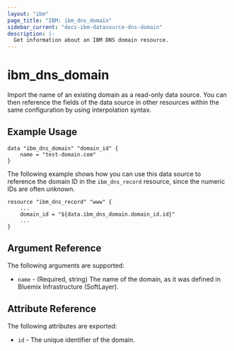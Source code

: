 ```yaml
---
layout: "ibm"
page_title: "IBM: ibm_dns_domain"
sidebar_current: "docs-ibm-datasource-dns-domain"
description: |-
  Get information about an IBM DNS domain resource.
---
```


# ibm\_dns_domain

Import the name of an existing domain as a read-only data source. You can then reference the fields of the data source in other resources within the same configuration by using interpolation syntax.

## Example Usage

```hcl
data "ibm_dns_domain" "domain_id" {
    name = "test-domain.com"
}
```

The following example shows how you can use this data source to reference the domain ID in the `ibm_dns_record` resource, since the numeric IDs are often unknown.

```hcl
resource "ibm_dns_record" "www" {
    ...
    domain_id = "${data.ibm_dns_domain.domain_id.id}"
    ...
}
```

## Argument Reference

The following arguments are supported:

* `name` - (Required, string) The name of the domain, as it was defined in Bluemix Infrastructure (SoftLayer).

## Attribute Reference

The following attributes are exported:

* `id` - The unique identifier of the domain.
